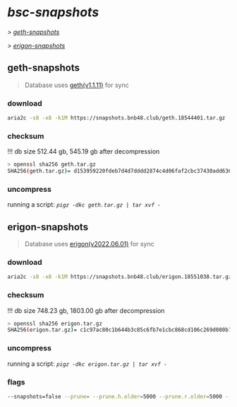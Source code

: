 # *bsc-snapshots*


*\> [geth-snapshots](#geth-snapshots)*

*\> [erigon-snapshots](#erigon-snapshots)*


## geth-snapshots


> Database uses [geth(v1.1.11)](https://github.com/bnb-chain/bsc/releases/tag/v1.1.11) for sync


### download

<!-- begin_geth -->

```bash
aria2c -s8 -x8 -k1M https://snapshots.bnb48.club/geth.18544401.tar.gz -o geth.tar.gz
```


### checksum


!!! db size 512.44 gb, 545.19 gb after decompression
```bash
> openssl sha256 geth.tar.gz
SHA256(geth.tar.gz)= d153959220fdeb7d4d7dddd2874c4d06faf2cbc37430add636fb23dc2b2ffde8
```

<!-- end_geth -->

### uncompress


running a script: _`pigz -dkc geth.tar.gz | tar xvf -`_


## erigon-snapshots


> Database uses [erigon(v2022.06.01)](https://github.com/ledgerwatch/erigon/releases/tag/v2022.06.01) for sync


### download

<!-- begin_erigon -->


```zsh
aria2c -s8 -x8 -k1M https://snapshots.bnb48.club/erigon.18551038.tar.gz -o erigon.tar.gz
```


### checksum

!!! db size 748.23 gb, 1803.00 gb after decompression
```bash
> openssl sha256 erigon.tar.gz
SHA256(erigon.tar.gz)= c1c97ac80c1b644b3c85c6fb7e1cbc868cd106c269d080b72fd5c8488016dde6
```

<!-- end_erigon -->

### uncompress


running a script: _`pigz -dkc erigon.tar.gz | tar xvf -`_


### flags


```bash
--snapshots=false --prune= --prune.h.older=5000 --prune.r.older=5000 --prune.t.older=5000 --prune.c.older=5000
```